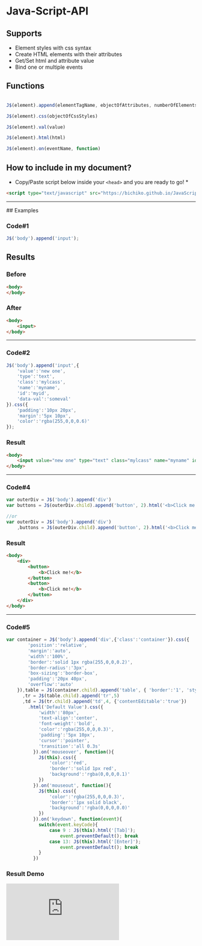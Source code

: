 # Java-Script-API

## Supports

* Element styles with css syntax
* Create HTML elements with their attributes
* Get/Set html and attribute value
* Bind one or multiple events

## Functions

```javascript

J$(element).append(elementTagName, ebjectOfAttributes, numberOfElements)

J$(element).css(objectOfCssStyles)

J$(element).val(value)

J$(element).html(html)

J$(element).on(eventName, function)

```


## How to include in my document?
* Copy/Paste script below inside your `<head>` and you are ready to go! *
```html
<script type="text/javascript" src="https://bichiko.github.io/JavaScript-API/script.js"></script>
```

<hr>
## Examples

### Code#1
```javascript
J$('body').append('input');
```

## Results

### Before
```html
<body>
</body>
```

### After
```html
<body>
	<input>
</body>
```
<hr>

### Code#2
```javascript
J$('body').append('input',{
	'value':'new one',
	'type':'text',
	'class':'mylcass',
	'name':'myname',
	'id':'myid',
	'data-val':'someval'
}).css({
	'padding':'10px 20px',
	'margin':'5px 10px',
	'color':'rgba(255,0,0,0.6)'
});
```


### Result
```html
<body>
	<input value="new one" type="text" class="mylcass" name="myname" id="myid" data-val="someval" style="padding: 10px 20px; margin: 5px 10px; color: rgba(255, 0, 0, 0.6);">
</body>
```

<hr>

### Code#4
```javascript
var outerDiv = J$('body').append('div')
var buttons = J$(outerDiv.child).append('button', 2).html('<b>Click me!</b>')

//or
var outerDiv = J$('body').append('div')
	,buttons = J$(outerDiv.child).append('button', 2).html('<b>Click me!</b>')
```


### Result
```html
<body>
	<div>
		<button>
			<b>Click me!</b>
		</button>
		<button>
			<b>Click me!</b>
		</button>
	</div>
</body>
```



<hr>

### Code#5
```javascript
var container = J$('body').append('div',{'class':'container'}).css({
		'position':'relative',
		'margin':'auto',
		'width':'100%',
		'border':'solid 1px rgba(255,0,0,0.2)',
		'border-radius':'3px',
		'box-sizing':'border-box',
		'padding':'20px 40px',
		'overflow':'auto'
	}),table = J$(container.child).append('table', { 'border':'1', 'style':'width:100%;' })
	  ,tr = J$(table.child).append('tr',5)
	  ,td = J$(tr.child).append('td',4, {'contentEditable':'true'})
	  	.html('Default Value').css({
		  	'width':'80px',
		  	'text-align':'center',
		  	'font-weight':'bold',
		  	'color':'rgba(255,0,0,0.3)',
		  	'padding':'5px 10px',
		  	'cursor':'pointer',
		  	'transition':'all 0.3s'
		  }).on('mouseover', function(){
		  	J$(this).css({
		  		'color':'red',
		  		'border':'solid 1px red',
		  		'background':'rgba(0,0,0,0.1)'
		  	})
		  }).on('mouseout', function(){
		  	J$(this).css({
		  		'color':'rgba(255,0,0,0.3)',
		  		'border':'1px solid black',
		  		'background':'rgba(0,0,0,0.0)'
		  	})
		  }).on('keydown', function(event){
		  	switch(event.keyCode){
		  		case 9 : J$(this).html('[Tab]');
		  			event.preventDefault(); break
		  		case 13: J$(this).html('[Enter]');
		  			event.preventDefault(); break
		  	}
		  })
```


### Result Demo
<iframe src="https://bichiko.github.io/JavaScript-API/demo.html" frameborder="0" ></iframe>